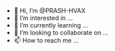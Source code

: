 - 👋 Hi, I’m @PRASH-HVAX
- 👀 I’m interested in ...
- 🌱 I’m currently learning ...
- 💞️ I’m looking to collaborate on ...
- 📫 How to reach me ...

<!---
PRASH-HVAX/PRASH-HVAX is a ✨ special ✨ repository because its `README.md` (this file) appears on your GitHub profile.
You can click the Preview link to take a look at your changes.
--->
